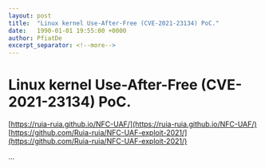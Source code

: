 ```yaml
---
layout: post
title:  "Linux kernel Use-After-Free (CVE-2021-23134) PoC."
date:   1990-01-01 19:55:00 +0000
author: PfiatDe
excerpt_separator: <!--more-->
---
```


# Linux kernel Use-After-Free (CVE-2021-23134) PoC.
[https://ruia-ruia.github.io/NFC-UAF/](https://ruia-ruia.github.io/NFC-UAF/)
[https://github.com/Ruia-ruia/NFC-UAF-exploit-2021/](https://github.com/Ruia-ruia/NFC-UAF-exploit-2021/)

...
<!--more-->
